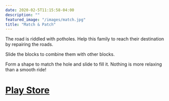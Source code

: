 ```yaml
---
date: 2020-02-5T11:15:58-04:00
description: ""
featured_image: "/images/match.jpg"
title: "Match & Patch"
---
```


The road is riddled with potholes. Help this family to reach their destination by repairing the roads.

Slide the blocks to combine them with other blocks.

Form a shape to match the hole and slide to fill it. Nothing is more relaxing than a smooth ride!

# [Play Store](https://play.google.com/store/apps/details?id=com.dastangames.matchnpatch)